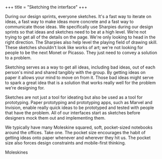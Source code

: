 +++
title = "Sketching the interface"
+++

During our design sprints, everyone sketches. It's a fast way to iterate on ideas, a fast way to make ideas more concrete and a fast way to communicate those ideas. We specifically use Sharpies during our design sprints so that ideas and sketches need to be at a high level. We’re not trying to get all of the details on the page. We're only looking to head in the right direction. The Sharpies also help level the playing field of drawing skill. These sketches shouldn't look like works of art; we're not looking for people to be the next Monet or Picasso. They just need to convey a solution to a problem.

Sketching serves as a way to get all ideas, including bad ideas, out of each person's mind and shared tangibly with the group. By getting ideas on paper it allows your mind to move on from it. Those bad ideas might serve to spark a great idea that is a solution that works really well for the problem we're designing for.

Sketches are not just a tool for ideating but also be used as a tool for prototyping. Paper prototyping and prototyping apps, such as Marvel and Invision, enable really quick ideas to be prototyped and tested with people that have the problem. All of our interfaces start as sketches before designers mock them out and implementing them.

We typically have many Moleskine squared, soft, pocket-sized notebooks around the offices. Take one. The pocket size encourages the habit of getting ideas onto paper whenever and wherever they hit us. The pocket size also forces design constraints and mobile-first thinking.

Moleskines
